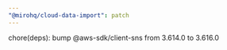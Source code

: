 ```yaml
---
"@mirohq/cloud-data-import": patch
---
```


chore(deps): bump @aws-sdk/client-sns from 3.614.0 to 3.616.0
